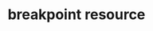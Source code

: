 ---
resource_reference: true
debug_recipes_chef_shell: true
title: breakpoint resource
resource: breakpoint
aliases:
- "/resource_breakpoint.html"
menu:
  infra:
    title: breakpoint
    identifier: chef_infra/cookbook_reference/resources/breakpoint breakpoint
    parent: chef_infra/cookbook_reference/resources
resource_description_list:
- markdown: Use the **breakpoint** resource to add breakpoints to recipes. Run the
    chef-shell in Chef Infra Client mode, and then use those breakpoints to debug
    recipes. Breakpoints are ignored by the chef-client during an actual chef-client
    run. That said, breakpoints are typically used to debug recipes only when running
    them in a non-production environment, after which they are removed from those
    recipes before the parent cookbook is uploaded to the Chef server.
resource_new_in: '12.0'
syntax_full_code_block: |-
  breakpoint 'name' do
    action      Symbol # defaults to :break if not specified
  end
syntax_properties_list:
syntax_full_properties_list:
- "`breakpoint` is the resource."
- "`name` is the name given to the resource block."
- "`action` identifies which steps Chef Infra Client will take to bring the node into
  the desired state."
actions_list:
  :break:
    markdown:
  :nothing:
    shortcode: resources_common_actions_nothing.md
properties_list: []
examples: |
  **A recipe without a breakpoint**

  ```ruby
  yum_key node['yum']['elrepo']['key'] do
    url  node['yum']['elrepo']['key_url']
    action :add
  end

  yum_repository 'elrepo' do
    description 'ELRepo.org Community Enterprise Linux Extras Repository'
    key node['yum']['elrepo']['key']
    mirrorlist node['yum']['elrepo']['url']
    includepkgs node['yum']['elrepo']['includepkgs']
    exclude node['yum']['elrepo']['exclude']
    action :create
  end
  ```

  **The same recipe with breakpoints**

  ```ruby
  breakpoint "before yum_key node['yum']['repo_name']['key']" do
    action :break
  end

  yum_key node['yum']['repo_name']['key'] do
    url  node['yum']['repo_name']['key_url']
    action :add
  end

  breakpoint "after yum_key node['yum']['repo_name']['key']" do
    action :break
  end

  breakpoint "before yum_repository 'repo_name'" do
    action :break
  end

  yum_repository 'repo_name' do
    description 'description'
    key node['yum']['repo_name']['key']
    mirrorlist node['yum']['repo_name']['url']
    includepkgs node['yum']['repo_name']['includepkgs']
    exclude node['yum']['repo_name']['exclude']
    action :create
  end

  breakpoint "after yum_repository 'repo_name'" do
    action :break
  end
  ```

  where the name of each breakpoint is an arbitrary string. In the previous examples, the names are used to indicate if the breakpoint is before or after a resource, and then also to specify which resource.
---